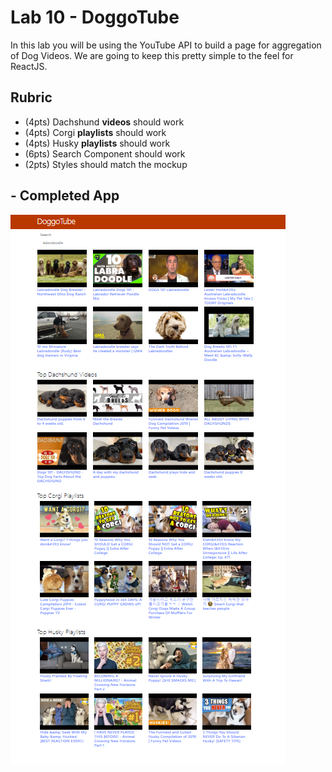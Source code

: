 # Lab 10 - DoggoTube


In this lab you will be using the YouTube API to build a page for aggregation of Dog Videos. We are going to keep this pretty simple to the feel for ReactJS.

## Rubric

- (4pts) Dachshund **videos** should work
- (4pts) Corgi **playlists** should work
- (4pts) Husky **playlists** should work
- (6pts) Search Component should work
- (2pts) Styles should match the mockup


## - Completed App

![DoggoTube](mockups/Completed-DoggoTube.png)